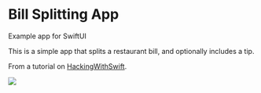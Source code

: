 # Bill Splitting App
Example app for SwiftUI

This is a simple app that splits a restaurant bill, and optionally includes a tip.  

From a tutorial on <a href="https://www.hackingwithswift.com">HackingWithSwift</a>.

![](SplitsAnimation.gif)
